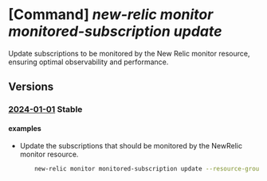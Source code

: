 # [Command] _new-relic monitor monitored-subscription update_

Update subscriptions to be monitored by the New Relic monitor resource, ensuring optimal observability and performance.

## Versions

### [2024-01-01](/Resources/mgmt-plane/L3N1YnNjcmlwdGlvbnMve30vcmVzb3VyY2Vncm91cHMve30vcHJvdmlkZXJzL25ld3JlbGljLm9ic2VydmFiaWxpdHkvbW9uaXRvcnMve30vbW9uaXRvcmVkc3Vic2NyaXB0aW9ucy97fQ==/2024-01-01.xml) **Stable**

<!-- mgmt-plane /subscriptions/{}/resourcegroups/{}/providers/newrelic.observability/monitors/{}/monitoredsubscriptions/{} 2024-01-01 -->

#### examples

- Update the subscriptions that should be monitored by the NewRelic monitor resource.
    ```bash
        new-relic monitor monitored-subscription update --resource-group MyResourceGroup --monitor-name MyNewRelicMonitor --configuration-name default --patch-operation Active --monitored-subscription-list=[{"subscription-id":"subscription-id", "status":"Active","error":"error","tag-rules":"log-rules=[{"send-aad-logs"="Enabled","send-subscription-logs"="Enabled","send-activity-logs"="Enabled",filtering-tags=[]}]","metric-rules"=[{"user-email"="UserEmail@123.com",filtering-tags=[{"name":"Environment","value":"Prod","action":"Include"}]}]
    ```
